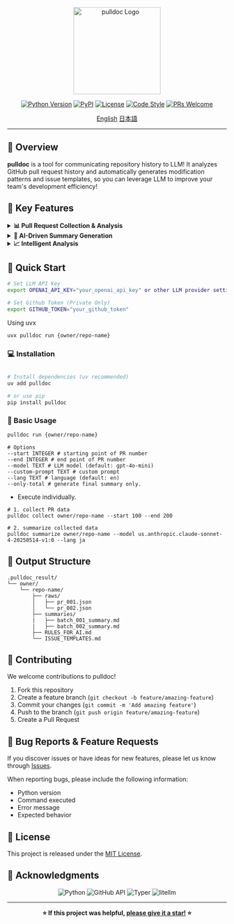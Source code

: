 <div align="center">


<img width="200" alt="pulldoc Logo" src="https://github.com/user-attachments/assets/8ee1b6e9-03c0-4448-8f4f-55295474b549">

<p align="center">
  <a href="https://python.org"><img src="https://img.shields.io/badge/python-3.12+-blue.svg" alt="Python Version"></a>
  <a href="https://pypi.org/project/pulldoc/"><img src="https://img.shields.io/pypi/v/pulldoc.svg?color=orange&logo=pypi&logoColor=white" alt="PyPI"></a>
  <a href="LICENSE"><img src="https://img.shields.io/badge/license-MIT-green.svg" alt="License"></a>
  <a href="https://github.com/psf/black"><img src="https://img.shields.io/badge/code%20style-black-000000.svg" alt="Code Style"></a>
  <a href="CONTRIBUTING.md"><img src="https://img.shields.io/badge/PRs-welcome-brightgreen.svg" alt="PRs Welcome"></a>
</p>

<p align="center">
  <a href="./README.md">English</a>
  <a href="./README_ja.md">日本語</a>
</p>

</div>

---

## 🎯 Overview
**pulldoc** is a tool for communicating repository history to LLM!
It analyzes GitHub pull request history and automatically generates modification patterns and issue templates, so you can leverage LLM to improve your team's development efficiency!

## 🌟 Key Features

<details>
<summary><b>📊 Pull Request Collection & Analysis</b></summary>

- Automatic collection of PR history through GitHub API
- Efficient retrieval of PRs within specified ranges
- Structured information for merged and unmerged PRs
</details>

<details>
<summary><b>🤖 AI-Driven Summary Generation</b></summary>

- Support for multiple LLM models including [Bedrock, Huggingface, VertexAI, TogetherAI, Azure, OpenAI, Groq etc.]
- Flexible summary generation with custom prompts
- Multilingual support
- Efficient batch processing for large data volumes
</details>

<details>
<summary><b>📈 Intelligent Analysis</b></summary>

- Automatic identification of code fix patterns
- Classification and organization of common issues
- Team development trend analysis
- Generation of reusable templates
</details>



## 🚀 Quick Start

```bash
# Set LLM API Key
export OPENAI_API_KEY="your_openai_api_key" or other LLM provider settings

# Set Github Token (Private Only)
export GITHUB_TOKEN="your_github_token"
```

Using uvx
```bash
uvx pulldoc run {owner/repo-name}
```

### 💻 Installation

```bash

# Install dependencies (uv recommended)
uv add pulldoc

# or use pip
pip install pulldoc
```

### 🎯 Basic Usage

```bash
pulldoc run {owner/repo-name}
```
```
# Options
--start INTEGER # starting point of PR number
--end INTEGER # end point of PR number
--model TEXT # LLM model (default: gpt-4o-mini)
--custom-prompt TEXT # custom prompt
--lang TEXT # language (default: en)
--only-total # generate final summary only.

```

- Execute individually.
```
# 1. collect PR data
pulldoc collect owner/repo-name --start 100 --end 200

# 2. summarize collected data
pulldoc summarize owner/repo-name --model us.anthropic.claude-sonnet-4-20250514-v1:0 --lang ja
```


## 📁 Output Structure

```
.pulldoc_result/
└── owner/
    └── repo-name/
        ├── raws/
        │   ├── pr_001.json
        │   └── pr_002.json
        ├── summaries/
        |   ├── batch_001_summary.md
        |   ├── batch_002_summary.md
        ├── RULES_FOR_AI.md
        └── ISSUE_TEMPLATES.md

```


## 🤝 Contributing

We welcome contributions to pulldoc!

1. Fork this repository
2. Create a feature branch (`git checkout -b feature/amazing-feature`)
3. Commit your changes (`git commit -m 'Add amazing feature'`)
4. Push to the branch (`git push origin feature/amazing-feature`)
5. Create a Pull Request


## 🐛 Bug Reports & Feature Requests

If you discover issues or have ideas for new features, please let us know through [Issues](https://github.com/your-username/pulldoc/issues).

When reporting bugs, please include the following information:
- Python version
- Command executed
- Error message
- Expected behavior

## 📄 License

This project is released under the [MIT License](LICENSE).

## 🙏 Acknowledgments

<p align="center">
  <img src="https://img.shields.io/badge/Python-3776AB?style=for-the-badge&logo=python&logoColor=white" alt="Python" />
  <img src="https://img.shields.io/badge/GitHub_API-181717?style=for-the-badge&logo=github&logoColor=white" alt="GitHub API" />
  <img src="https://img.shields.io/badge/Typer-009639?style=for-the-badge&logoColor=white" alt="Typer" />
  <img src="https://img.shields.io/badge/litellm-4B275F?style=for-the-badge&logoColor=white" alt="litellm" />
</p>

---

<div align="center">

**⭐ If this project was helpful, [please give it a star!](https://github.com/ppspps824/pulldoc/stargazers) ⭐**


</div>

